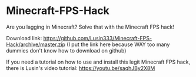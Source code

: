 # Minecraft-FPS-Hack
Are you lagging in Minecraft? Solve that with the Minecraft FPS hack!

Download link:  https://github.com/Lusin333/Minecraft-FPS-Hack/archive/master.zip
(I put the link here because WAY too many dummies don't know how to download on github)

If you need a tutorial on how to use and install this legit Minecraft FPS hack, there is Lusin's video tutorial: https://youtu.be/saqhJBy2X8M
